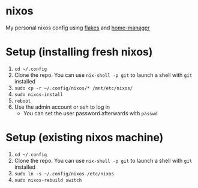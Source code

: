 # nixos
My personal nixos config using [flakes](https://nixos.wiki/wiki/Flakes) and [home-manager](https://nix-community.github.io/home-manager/)

# Setup (installing fresh nixos)
1. `cd ~/.config`
2. Clone the repo. You can use `nix-shell -p git` to launch a shell with `git` installed
3. `sudo cp -r ~/.config/nixos/* /mnt/etc/nixos/`
4. `sudo nixos-install`
5. `reboot`
6. Use the admin account or ssh to log in
   - You can set the user password afterwards with `passwd`

# Setup (existing nixos machine)
1. `cd ~/.config`
2. Clone the repo. You can use `nix-shell -p git` to launch a shell with `git` installed
3. `sudo ln -s ~/.config/nixos /etc/nixos`
4. `sudo nixos-rebuild switch`
